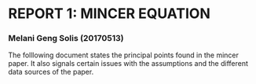 # REPORT 1: MINCER EQUATION
### Melani Geng Solis (20170513)

The folllowing document states the principal points found in the mincer paper. It also signals certain issues with the assumptions and the different data sources of the paper.



